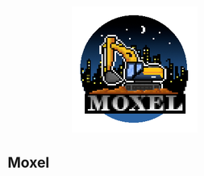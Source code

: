 <div style="text-align: center;">
    <img src="https://github.com/superx101/Moxel/blob/main/docs/assets/logo.png"  alt="Logo"/>
</div>

# Moxel
